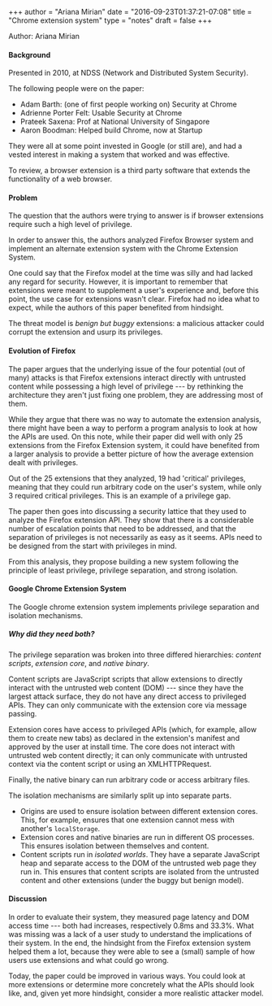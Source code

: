 +++
author = "Ariana Mirian"
date = "2016-09-23T01:37:21-07:08"
title = "Chrome extension system"
type = "notes"
draft = false
+++

Author: Ariana Mirian

#### Background

Presented in 2010, at NDSS (Network and Distributed System Security).

The following people were on the paper:

- Adam Barth: (one of first people working on) Security at Chrome
- Adrienne Porter Felt: Usable Security at Chrome
- Prateek Saxena: Prof at National University of Singapore
- Aaron Boodman: Helped build Chrome, now at Startup

They were all at some point invested in Google (or still are), and had a vested
interest in making a system that worked and was effective. 

To review, a browser extension is a third party software that extends the
functionality of a web browser. 

#### Problem

The question that the authors were trying to answer is if browser extensions
require such a high level of privilege.

In order to answer this, the authors analyzed Firefox Browser system and
implement an alternate extension system with the Chrome Extension System.

One could say that the Firefox model at the time was silly and had lacked any
regard for security. However, it is important to remember that extensions were
meant to supplement a user's experience and, before this point, the use case
for extensions wasn't clear. Firefox had no idea what to expect, while the
authors of this paper benefited from hindsight. 

The threat model is _benign but buggy_ extensions: a malicious attacker could
corrupt the extension and usurp its privileges.

#### Evolution of Firefox

The paper argues that the underlying issue of the four potential (out of many)
attacks is that Firefox extensions interact directly with untrusted content
while possessing a high level of privilege --- by rethinking the architecture
they aren't just fixing one problem, they are addressing most of them.

While they argue that there was no way to automate the extension analysis, there
might have been a way to perform a program analysis to look at how the APIs are
used. On this note, while their paper did well with only 25 extensions from the
Firefox Extension system, it could have benefited from a larger analysis to
provide a better picture of how the average extension dealt with privileges. 

Out of the 25 extensions that they analyzed, 19 had 'critical' privileges,
meaning that they could run arbitrary code on the user's system, while only 3
required critical privileges. This is an example of a privilege gap.

The paper then goes into discussing a security lattice that they used to
analyze the Firefox extension API. They show that there is a considerable
number of escalation points that need to be addressed, and that the separation
of privileges is not necessarily as easy as it seems. APIs need to be designed
from the start with privileges in mind.

From this analysis, they propose building a new system following the principle
of least privilege, privilege separation, and strong isolation.

#### Google Chrome Extension System

The Google chrome extension system implements privilege separation and isolation
mechanisms. 

##### Why did they need both? 

The privilege separation was broken into three differed hierarchies: _content
scripts_, _extension core_, and _native binary_.

Content scripts are JavaScript scripts that allow extensions to directly
interact with the untrusted web content (DOM) --- since they have the largest
attack surface, they do not have any direct access to privileged APIs. They can
only communicate with the extension core via message passing.

Extension cores have access to privileged APIs (which, for example, allow them
to create new tabs) as declared in the extension's manifest and approved by the
user at install time.  The core does not interact with untrusted web content
directly; it can only communicate with untrusted context via the content script
or using an XMLHTTPRequest.

Finally, the native binary can run arbitrary code or access arbitrary files.

The isolation mechanisms are similarly split up into separate parts.
- Origins are used to ensure isolation between different extension cores. This,
  for example, ensures that one extension cannot mess with another's
  `localStorage`.
- Extension cores and native binaries are run in different OS processes. This
  ensures isolation between themselves and content.
- Content scripts run in _isolated worlds_. They have a separate JavaScript
  heap and separate access to the DOM of the untrusted web page they run in.
  This ensures that content scripts are isolated from the untrusted content and
  other extensions (under the buggy but benign model).

#### Discussion

In order to evaluate their system, they measured page latency and DOM access
time --- both had increases, respectively 0.8ms and 33.3%. What was missing was
a lack of a user study to understand the implications of their system. In the
end, the hindsight from the Firefox extension system helped them a lot, because
they were able to see a (small) sample of how users use extensions and what
could go wrong. 

Today, the paper could be improved in various ways. You could look at more
extensions or determine more concretely what the APIs should look like, and,
given yet more hindsight, consider a more realistic attacker model.
